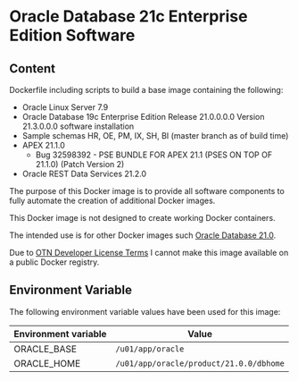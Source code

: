# Oracle Database 21c Enterprise Edition Software

## Content

Dockerfile including scripts to build a base image containing the following:

* Oracle Linux Server 7.9
* Oracle Database 19c Enterprise Edition Release 21.0.0.0.0 Version 21.3.0.0.0 software installation
* Sample schemas HR, OE, PM, IX, SH, BI (master branch as of build time)
* APEX 21.1.0 
  * Bug 32598392 - PSE BUNDLE FOR APEX 21.1 (PSES ON TOP OF 21.1.0) (Patch Version 2)
* Oracle REST Data Services 21.2.0

The purpose of this Docker image is to provide all software components to fully automate the creation of additional Docker images.

This Docker image is not designed to create working Docker containers.

The intended use is for other Docker images such [Oracle Database 21.0](https://github.com/PhilippSalvisberg/docker-odb/blob/main/OracleDatabase/21.0).

Due to [OTN Developer License Terms](http://www.oracle.com/technetwork/licenses/standard-license-152015.html) I cannot make this image available on a public Docker registry.

## Environment Variable

The following environment variable values have been used for this image:

Environment variable | Value
-------------------- | -------------
ORACLE_BASE | ```/u01/app/oracle```
ORACLE_HOME | ```/u01/app/oracle/product/21.0.0/dbhome```
